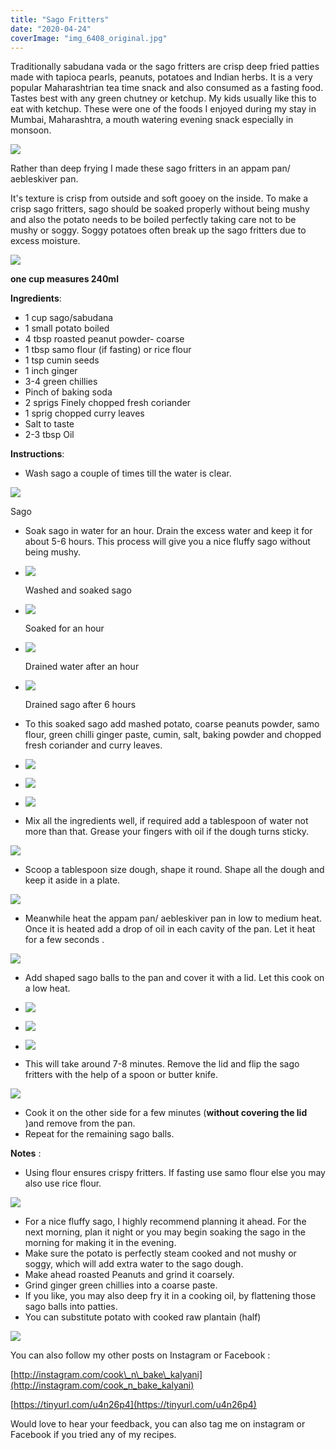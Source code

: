 ```yaml
---
title: "Sago Fritters"
date: "2020-04-24"
coverImage: "img_6408_original.jpg"
---
```


Traditionally sabudana vada or the sago fritters are crisp deep fried patties made with tapioca pearls, peanuts, potatoes and Indian herbs. It is a very popular Maharashtrian tea time snack and also consumed as a fasting food. Tastes best with any green chutney or ketchup. My kids usually like this to eat with ketchup. These were one of the foods I enjoyed during my stay in Mumbai, Maharashtra, a mouth watering evening snack especially in monsoon.

![](https://cooknbakekalyani.files.wordpress.com/2020/04/img_6403_original.jpg?w=1024)

Rather than deep frying I made these sago fritters in an appam pan/ aebleskiver pan. 

It's texture is crisp from outside and soft gooey on the inside. To make a crisp sago fritters, sago should be soaked properly without being mushy and also the potato needs to be boiled perfectly taking care not to be mushy or soggy. Soggy potatoes often break up the sago fritters due to excess moisture.

![](https://cooknbakekalyani.files.wordpress.com/2020/04/img_6411_original.jpg?w=800)

**one cup measures 240ml**

**Ingredients**: 

- 1 cup sago/sabudana
- 1 small potato boiled
- 4 tbsp roasted peanut powder- coarse
- 1 tbsp samo flour (if fasting) or rice flour
- 1 tsp cumin seeds
- 1 inch ginger
- 3-4 green chillies
- Pinch of baking soda
- 2 sprigs Finely chopped fresh coriander
- 1 sprig chopped curry leaves
- Salt to taste
- 2-3 tbsp Oil

**Instructions**: 

- Wash sago a couple of times till the water is clear.

![](https://cooknbakekalyani.files.wordpress.com/2020/04/img_9189.jpg?w=768)

Sago

- Soak sago in water for an hour. Drain the excess water and keep it for about 5-6 hours. This process will give you a nice fluffy sago without being mushy.

- ![](images/img_9192.jpg)
    
    Washed and soaked sago
    
- ![](images/img_9193.jpg)
    
    Soaked for an hour
    
- ![](images/img_9200.jpg)
    
    Drained water after an hour
    
- ![](images/img_9219.jpg)
    
    Drained sago after 6 hours
    

- To this soaked sago add mashed potato, coarse peanuts powder, samo flour, green chilli ginger paste, cumin, salt, baking powder and chopped fresh coriander and curry leaves.

- ![](images/img_9221.jpg)
    
- ![](images/img_9224.jpg)
    
- ![](images/img_9225.jpg)
    

- Mix all the ingredients well, if required add a tablespoon of water not more than that. Grease your fingers with oil if the dough turns sticky.

![](https://cooknbakekalyani.files.wordpress.com/2020/04/img_9226.jpg?w=768)

- Scoop a tablespoon size dough, shape it round. Shape all the dough and keep it aside in a plate.

![](https://cooknbakekalyani.files.wordpress.com/2020/04/img_9235.jpg?w=768)

- Meanwhile heat the appam pan/ aebleskiver pan in low to medium heat. Once it is heated add a drop of oil in each cavity of the pan. Let it heat for a few seconds .

![](https://cooknbakekalyani.files.wordpress.com/2020/04/img_9227.jpg?w=768)

- Add shaped sago balls to the pan and cover it with a lid. Let this cook on a low heat.

- ![](images/img_9228.jpg)
    
- ![](images/img_9231.jpg)
    
- ![](images/img_9233.jpg)
    

- This will take around 7-8 minutes. Remove the lid and flip the sago fritters with the help of a spoon or butter knife.

![](https://cooknbakekalyani.files.wordpress.com/2020/04/img_9234.jpg?w=1024)

- Cook it on the other side for a few minutes (**without covering the lid** )and remove from the pan.
- Repeat for the remaining sago balls.

**Notes** : 

- Using flour ensures crispy fritters. If fasting use samo flour else you may also use rice flour.

![](https://cooknbakekalyani.files.wordpress.com/2020/04/img_9348.jpg?w=926)

- For a nice fluffy sago, I highly recommend planning it ahead. For the next morning, plan it night or you may begin soaking the sago in the morning for making it in the evening.
- Make sure the potato is perfectly steam cooked and not mushy or soggy, which will add extra water to the sago dough.
- Make ahead roasted Peanuts and grind it coarsely.
- Grind ginger green chillies into a coarse paste.
- If you like, you may also deep fry it in a cooking oil, by flattening those sago balls into patties.
- You can substitute potato with cooked raw plantain (half)

![](https://cooknbakekalyani.files.wordpress.com/2020/04/img_6408_original.jpg?w=1024)

You can also follow my other posts on Instagram or Facebook :

[http://instagram.com/cook\_n\_bake\_kalyani](http://instagram.com/cook_n_bake_kalyani)

[https://tinyurl.com/u4n26p4](https://tinyurl.com/u4n26p4)

Would love to hear your feedback, you can also tag me on instagram or Facebook if you tried any of my recipes.

